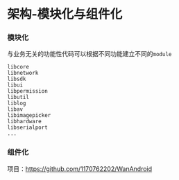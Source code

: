 # 架构-模块化与组件化

### 模块化
与业务无关的功能性代码可以根据不同功能建立不同的`module`

```
libcore
libnetwork
libsdk
libui
libpermission
libutil
liblog
libav
libimagepicker
libhardware
libserialport
...
```

### 组件化

项目：https://github.com/1170762202/WanAndroid